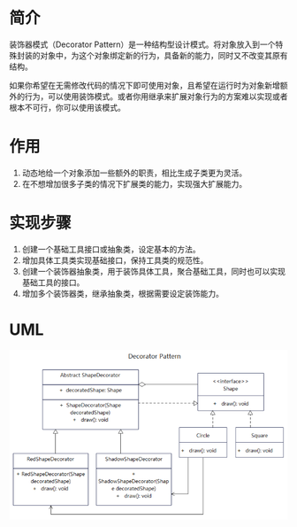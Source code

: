 # 简介
装饰器模式（Decorator Pattern）是一种结构型设计模式。将对象放入到一个特殊封装的对象中，为这个对象绑定新的行为，具备新的能力，同时又不改变其原有结构。

如果你希望在无需修改代码的情况下即可使用对象，且希望在运行时为对象新增额外的行为，可以使用装饰模式。或者你用继承来扩展对象行为的方案难以实现或者根本不可行，你可以使用该模式。

# 作用
1. 动态地给一个对象添加一些额外的职责，相比生成子类更为灵活。
2. 在不想增加很多子类的情况下扩展类的能力，实现强大扩展能力。

# 实现步骤
1. 创建一个基础工具接口或抽象类，设定基本的方法。
2. 增加具体工具类实现基础接口，保持工具类的规范性。
3. 创建一个装饰器抽象类，用于装饰具体工具，聚合基础工具，同时也可以实现基础工具的接口。
4. 增加多个装饰器类，继承抽象类，根据需要设定装饰能力。

# UML
<img src="../docs/uml/decorator-pattern.png">